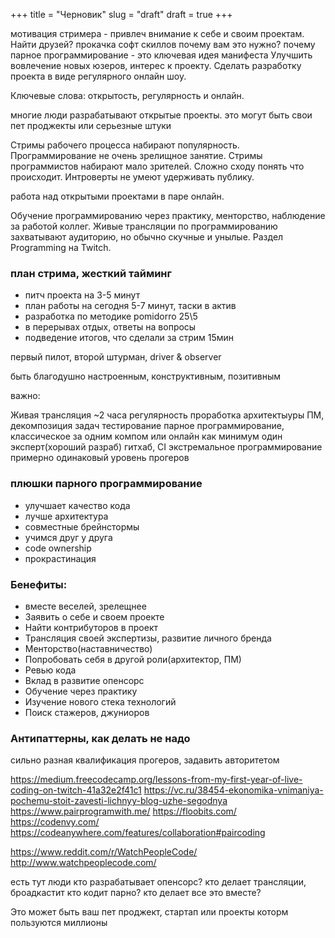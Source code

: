 +++
title = "Черновик"
slug = "draft"
draft = true
+++


мотивация стримера - привлеч внимание к себе и своим проектам. Найти друзей?
прокачка софт скиллов
почему вам это нужно?
почему парное программирование - это ключевая идея манифеста
Улучшить вовлечение новых юзеров, интерес к проекту.
Сделать разработку проекта в виде регулярного онлайн шоу.

Ключевые слова: открытость, регулярность и онлайн.



многие люди разрабатывают открытые проекты. это могут быть свои пет проджекты или серьезные штуки

Стримы рабочего процесса набирают популярность. Программирование не очень зрелищное занятие. 
      Стримы программистов набирают мало зрителей. Сложно сходу понять что происходит. 
      Интроверты не умеют удерживать публику.

работа над открытыми проектами в паре онлайн.

Обучение программированию через практику, менторство, наблюдение  за работой коллег. 
Живые трансляции по программированию захватывают аудиторию, но обычно скучные и унылые. 
Раздел Programming на Twitch.  

### план стрима, жесткий тайминг 

- питч проекта на 3-5 минут 
- план работы на сегодня 5-7 минут, таски в актив 
- разработка по методике pomidorro 25\5 
- в перерывах отдых, ответы на вопросы 
- подведение итогов, что сделали за стрим 15мин 

 
первый пилот, второй штурман, driver & observer

быть благодушно настроенным, конструктивным, позитивным

важно: 

Живая трансляция ~2 часа 
регулярность 
проработка архитектыуры 
ПМ, декомпозиция задач 
тестирование 
парное программирование, классическое за одним компом или онлайн 
как минимум один эксперт(хороший разраб) 
гитхаб, CI 
экстремальное программирование
примерно одинаковый уровень прогеров 

### плюшки парного программирование

- улучшает качество кода
- лучше архитектура
- совместные брейнстормы
- учимся друг у друга
- code ownership
- прокрастинация


### Бенефиты: 

- вместе веселей, зрелещнее
- Заявить о себе и своем проекте 
- Найти контрибуторов в проект 
- Трансляция своей экспертизы, развитие личного бренда 
- Менторство(наставничество) 
- Попробовать себя в другой роли(архитектор, ПМ) 
- Ревью кода 
- Вклад в развитие опенсорс 
- Обучение через практику 
- Изучение нового стека технологий 
- Поиск стажеров, джуниоров 

 
 ### Антипаттерны, как делать не надо
 сильно разная квалификация прогеров, задавить авторитетом


https://medium.freecodecamp.org/lessons-from-my-first-year-of-live-coding-on-twitch-41a32e2f41c1 
https://vc.ru/38454-ekonomika-vnimaniya-pochemu-stoit-zavesti-lichnyy-blog-uzhe-segodnya 
https://www.pairprogramwith.me/
https://floobits.com/
https://codenvy.com/
https://codeanywhere.com/features/collaboration#paircoding

https://www.reddit.com/r/WatchPeopleCode/
http://www.watchpeoplecode.com/


есть тут люди кто разрабатывает опенсорс?
кто делает трансляции, броадкастит
кто кодит парно?
кто делает все это вместе?


Это может быть ваш пет проджект, стартап или проекты которм пользуются миллионы